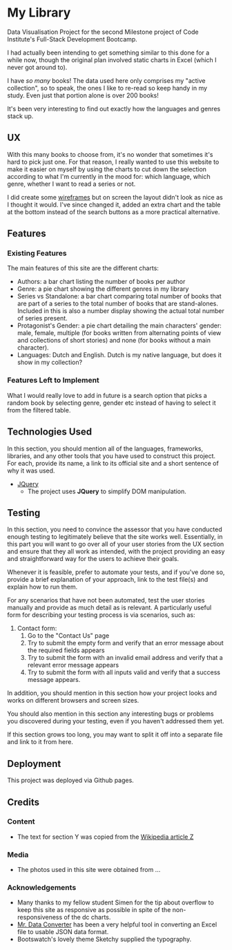 # My Library

Data Visualisation Project for the second Milestone project of Code Institute's Full-Stack Development Bootcamp. 

I had actually been intending to get something similar to this done for a while now, though the original plan involved static charts in Excel (which I never got around to). 

I have *so many* books! The data used here only comprises my "active collection", so to speak, the ones I like to re-read so keep handy in my study. Even just that portion alone is over 200 books! 

It's been very interesting to find out exactly how the languages and genres stack up. 
 
## UX
 
With this many books to choose from, it's no wonder that sometimes it's hard to pick just one. For that reason, I really wanted to use this website to make it easier on myself by using the charts to cut down the selection according to what I'm currently in the mood for: which language, which genre, whether I want to read a series or not.

I did create some [wireframes](wireframes/original-version) but on screen the layout didn't look as nice as I thought it would. I've since changed it, added an extra chart and the table at the bottom instead of the search buttons as a more practical alternative.

## Features
 
### Existing Features

The main features of this site are the different charts: 
- Authors: a bar chart listing the number of books per author
- Genre: a pie chart showing the different genres in my library
- Series vs Standalone: a bar chart comparing total number of books that are part of a series to the total number of books that are stand-alones. Included in this is also a number display showing the actual total number of series present.
- Protagonist's Gender: a pie chart detailing the main characters' gender: male, female, multiple (for books written from alternating points of view and collections of short stories) and none (for books without a main character).
- Languages: Dutch and English. Dutch is my native language, but does it show in my collection?

### Features Left to Implement

What I would really love to add in future is a search option that picks a random book by selecting genre, gender etc instead of having to select it from the filtered table. 

## Technologies Used

In this section, you should mention all of the languages, frameworks, libraries, and any other tools that you have used to construct this project. For each, provide its name, a link to its official site and a short sentence of why it was used.

- [JQuery](https://jquery.com)
    - The project uses **JQuery** to simplify DOM manipulation.


## Testing

In this section, you need to convince the assessor that you have conducted enough testing to legitimately believe that the site works well. Essentially, in this part you will want to go over all of your user stories from the UX section and ensure that they all work as intended, with the project providing an easy and straightforward way for the users to achieve their goals.

Whenever it is feasible, prefer to automate your tests, and if you've done so, provide a brief explanation of your approach, link to the test file(s) and explain how to run them.

For any scenarios that have not been automated, test the user stories manually and provide as much detail as is relevant. A particularly useful form for describing your testing process is via scenarios, such as:

1. Contact form:
    1. Go to the "Contact Us" page
    2. Try to submit the empty form and verify that an error message about the required fields appears
    3. Try to submit the form with an invalid email address and verify that a relevant error message appears
    4. Try to submit the form with all inputs valid and verify that a success message appears.

In addition, you should mention in this section how your project looks and works on different browsers and screen sizes.

You should also mention in this section any interesting bugs or problems you discovered during your testing, even if you haven't addressed them yet.

If this section grows too long, you may want to split it off into a separate file and link to it from here.

## Deployment

This project was deployed via Github pages.

## Credits

### Content
- The text for section Y was copied from the [Wikipedia article Z](https://en.wikipedia.org/wiki/Z)

### Media
- The photos used in this site were obtained from ...

### Acknowledgements

- Many thanks to my fellow student Simen for the tip about overflow to keep this site as responsive as possible in spite of the non-responsiveness of the dc charts.
- [Mr. Data Converter](https://shancarter.github.io/mr-data-converter/) has been a very helpful tool in converting an Excel file to usable JSON data format. 
- Bootswatch's lovely theme Sketchy supplied the typography. 